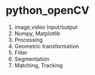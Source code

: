 # python_openCV

1. image,video Input/output
2. Numpy, Matplotlib
3. Processing
4. Geometric transformation
5. Filter
6. Segmentation
7. Matching, Tracking

